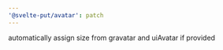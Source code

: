 ```yaml
---
'@svelte-put/avatar': patch
---
```


automatically assign size from gravatar and uiAvatar if provided
